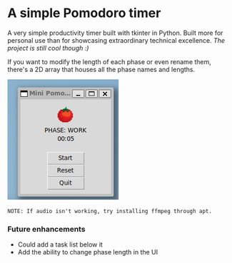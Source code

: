 # A simple Pomodoro timer
A very simple productivity timer built with tkinter in Python. Built more for personal use than for showcasing extraordinary technical excellence. *The project is still cool though :)*

If you want to modify the length of each phase or even rename them, there's a 2D array that houses all the phase names and lengths. 

![screenshot of app](screenshot.png)


```
NOTE: If audio isn't working, try installing ffmpeg through apt.
```

### Future enhancements
- Could add a task list below it
- Add the ability to change phase length in the UI